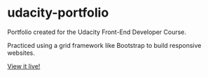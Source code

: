 # udacity-portfolio
Portfolio created for the Udacity Front-End Developer Course.

Practiced using a grid framework like Bootstrap to build responsive websites.

[View it live!](https://jonwonglam.github.io/udacity-portfolio/)
